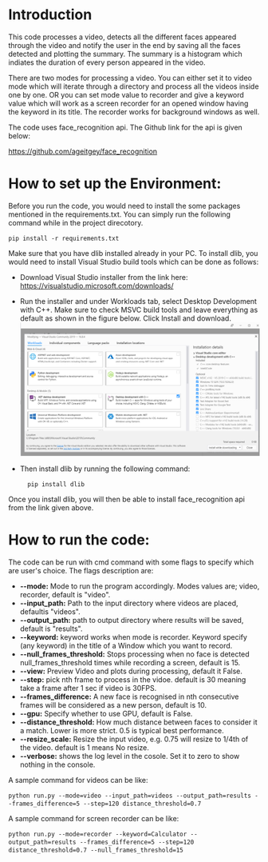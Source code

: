 # Introduction

This code processes a video, detects all the different faces appeared through the video and notify the user in the end by saving all the faces detected and plotting the summary. The summary is a histogram which indiates the duration of every person appeared in the video.

There are two modes for processing a video. You can either set it to video mode which will iterate through a directory and process all the videos inside one by one. OR you can set mode value to recorder and give a keyword value which will work as a screen recorder for an opened window having the keyword in its title. The recorder works for background windows as well.

The code uses face_recognition api. The Github link for the api is given below:

https://github.com/ageitgey/face_recognition

# How to set up the Environment:

Before you run the code, you would need to install the some packages mentioned in the requirements.txt. You can simply run the following command while in the project direcotory.

    pip install -r requirements.txt

Make sure that you have dlib installed already in your PC. To install dlib, you would need to install Visual Studio build tools which can be done as follows:

- Download Visual Studio installer from the link here: https://visualstudio.microsoft.com/downloads/

- Run the installer and under Workloads tab, select Desktop Development with C++. Make sure to check MSVC build tools and leave everything as default as shown in the figure below. Click Install and download.
![Visual Studio Installter](screenshots/VS_Installer.png)

- Then install dlib by running the following command:

        pip install dlib

Once you install dlib, you will then be able to install face_recognition api from the link given above.


# How to run the code:

The code can be run with cmd command with some flags to specify which are user's choice. The flags description are:

- **--mode:** Mode to run the program accordingly. Modes values are; video, recorder, default is "video".
- **--input_path:** Path to the input directory where videos are placed, defaultis "videos".
- **--output_path:** path to output directory where results will be saved, default is "results".
- **--keyword:** keyword works when mode is recorder. Keyword specify (any keyword) in the title of a Window which you want to record.
- **--null_frames_threshold:** Stops processing when no face is detected null_frames_threshold times while recording a screen, default is 15.
- **--view:** Preview Video and plots during processing, default it False.
- **--step:** pick nth frame to process in the vidoe. default is 30 meaning take a frame after 1 sec if video is 30FPS.
- **--frames_difference:** A new face is recognised in nth consecutive frames will be considered as a new person, default is 10.
- **--gpu:** Specify whether to use GPU, default is False.
- **--distance_threshold:** How much distance between faces to consider it a match. Lower is more strict. 0.5 is typical best performance.
- **--resize_scale:** Resize the input video, e.g. 0.75 will resize to 1/4th of the video. default is 1 means No resize.
- **--verbose:** shows the log level in the cosole. Set it to zero to show nothing in the console.

A sample command for videos can be like:

    python run.py --mode=video --input_path=videos --output_path=results --frames_difference=5 --step=120 distance_threshold=0.7


A sample command for screen recorder can be like:

    python run.py --mode=recorder --keyword=Calculator --output_path=results --frames_difference=5 --step=120 distance_threshold=0.7 --null_frames_threshold=15